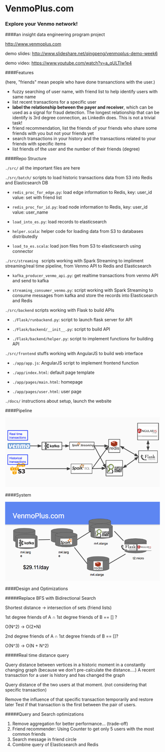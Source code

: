 # VenmoPlus.com
### Explore your Venmo network! 
####an insight data engineering program project

http://www.venmoplus.com

demo slides: http://www.slideshare.net/qingpeng/venmoplus-demo-week6

demo video: https://www.youtube.com/watch?v=a_qULTlw1e4



####Features

(here, "friends" mean people who have done transanctions with the user.)
* fuzzy searching of user name, with friend list to help identify users with same name
* list recent transactions for a specific user
* **label the relationship between the payer and receiver**, which can be used as a signal for fraud detection. The longest relationship that can be identify is 3rd degree connection, as LinkedIn does. This is not a trivial task!
* friend recommendation, list the friends of your friends who share some friends with you but not your friends yet
* search transactions in your history and the transactions related to your friends with specific items
* list friends of the user and the number of their friends (degree)

####Repo Structure

`./src/` all the important files are here

`./src/batch/` scripts to load historic transactions data from S3 into Redis and Elasticsearch DB

- `redis_proc_for_edge.py`: load edge information to Redis, key: user_id value: set with friend list 

- `redis_proc_for_id.py`: load node information to Redis, key: user_id value: user_name

- `load_into_es.py`: load records to elasticsearch

- `helper.scala`: helper code for loading data from S3 to databases distributedly 

- `load_to_es.scala`: load json files from S3 to elasticsearch using connector

`./src/streaming ` scripts working with Spark Streaming to impliment streaming/real time pipeline, from Venmo API to Redis and Elasticsearch

- `kafka_producer_venmo_api.py`: get realtime transactions from venmo API and send to kafka

- `streaming_consumer_venmo.py`: script working with Spark Streaming to consume messages from kafka and store the records into Elasticsearch and Redis

`./src/backend` scripts working with Flask to build APIs

- `./Flask/runbackend.py`: script to launch flask server for API

- `./Flask/backend/__init__.py`: script to build API

- `./Flask/backend/helper.py`: script to implement functions for building API


`./src/frontend` stuffs working with AngularJS to build web interface

- `./app/app.js`: AngularJS script to implement frontend function

- `./app/index.html`: default page template

- `./app/pages/main.html`: homepage

- `./app/pages/user.html`: user page

`./docs/` instructions about setup, launch the website


####Pipeline

![alt text](https://raw.githubusercontent.com/qingpeng/VenmoPlus/master/docs/pipeline.png "Pipeline")

####System

![alt text](https://raw.githubusercontent.com/qingpeng/VenmoPlus/master/docs/system.png "System")


####Design and Optimizations

#####Replace BFS with Bidirectional Search  

Shortest distance -> intersection of sets (friend lists)

1st degree friends of A ∩ 1st degree friends of B == [] ?

O(N^2) -> O(2*N)

2nd degree friends of A ∩ 1st degree friends of B == []?

 O(N^3) -> O(N + N^2)
 
#####Real time distance query

Query distance between vertices in a historic moment in a constantly changing graph (because we don’t pre-calculate the distance….)
A recent transaction for a user is history and has changed the graph

Query distance of the two users at that moment. (not considering that specific transaction)

Remove the influence of that specific transaction temporarily and restore later
Test if that transaction is the first between the pair of users.

#####Query and Search optimizations

1. Remove aggregation for better performance… (trade-off)
2. Friend recommender: Using Counter to get only 5 users with the most common friends
3. Search message in friend circle
4. Combine query of Elasticsearch and Redis


